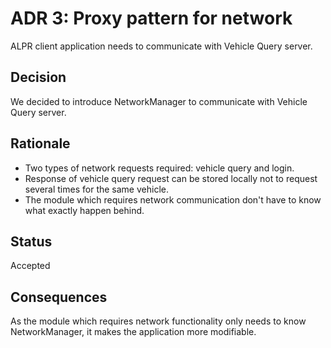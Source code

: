 # ADR 3: Proxy pattern for network
ALPR client application needs to communicate with Vehicle Query server.

## Decision 
We decided to introduce NetworkManager to communicate with Vehicle Query server.

## Rationale 
- Two types of network requests required: vehicle query and login.
- Response of vehicle query request can be stored locally not to request several times for the same vehicle.
- The module which requires network communication don't have to know what exactly happen behind.

## Status
Accepted

## Consequences
As the module which requires network functionality only needs to know NetworkManager, it makes the application more modifiable.